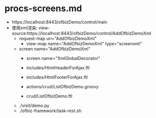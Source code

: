 # procs-screens.md
+ https://localhost:8443/ofbizDemo/control/main
+ 使用xml渲染: view-source:https://localhost:8443/ofbizDemo/control/AddOfbizDemoXml
	+ request-map uri="AddOfbizDemoXml"
		+ view-map name="AddOfbizDemoXml" type="screenxml"
	+ screen name="AddOfbizDemoXml"
		+ screen name="XmlGlobalDecorator"
		+ includes/HtmlHeaderForAjax.ftl
		+ includes/HtmlFooterForAjax.ftl

		+ actions/crud/ListOfbizDemo.groovy
		+ crud/ListOfbizDemo.ftl
	+ ./visit/demo.py
	+ ./ofbiz-framework/task-rest.sh

